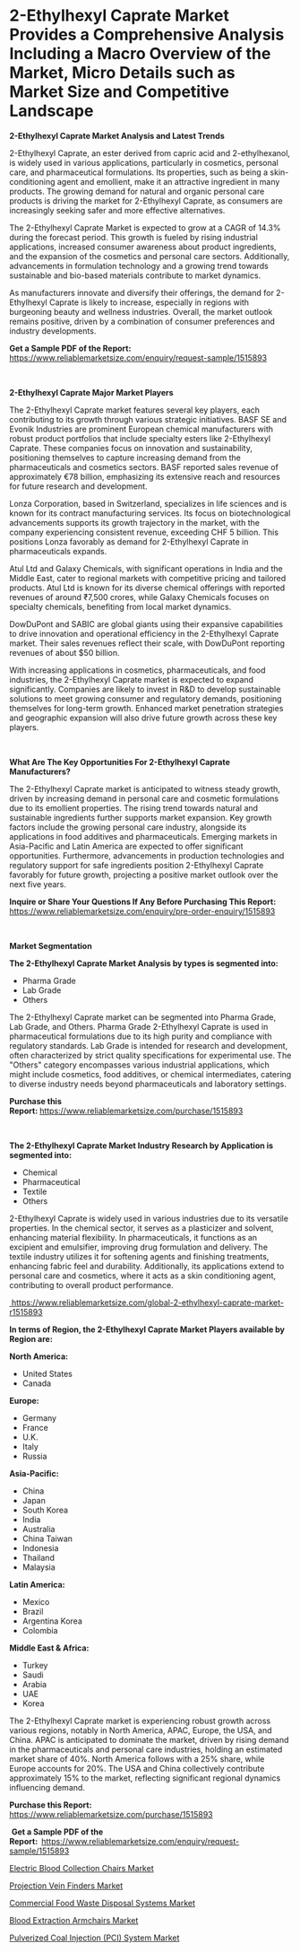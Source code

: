 <p><h1>2-Ethylhexyl Caprate Market Provides a Comprehensive Analysis Including a Macro Overview of the Market, Micro Details such as Market Size and Competitive Landscape</h1></p><p><strong>2-Ethylhexyl Caprate Market Analysis and Latest Trends</strong></p>
<p><p>2-Ethylhexyl Caprate, an ester derived from capric acid and 2-ethylhexanol, is widely used in various applications, particularly in cosmetics, personal care, and pharmaceutical formulations. Its properties, such as being a skin-conditioning agent and emollient, make it an attractive ingredient in many products. The growing demand for natural and organic personal care products is driving the market for 2-Ethylhexyl Caprate, as consumers are increasingly seeking safer and more effective alternatives.</p><p>The 2-Ethylhexyl Caprate Market is expected to grow at a CAGR of 14.3% during the forecast period. This growth is fueled by rising industrial applications, increased consumer awareness about product ingredients, and the expansion of the cosmetics and personal care sectors. Additionally, advancements in formulation technology and a growing trend towards sustainable and bio-based materials contribute to market dynamics. </p><p>As manufacturers innovate and diversify their offerings, the demand for 2-Ethylhexyl Caprate is likely to increase, especially in regions with burgeoning beauty and wellness industries. Overall, the market outlook remains positive, driven by a combination of consumer preferences and industry developments.</p></p>
<p><strong>Get a Sample PDF of the Report:&nbsp;</strong> <a href="https://www.reliablemarketsize.com/enquiry/request-sample/1515893?utm_campaign=1592&utm_medium=2&utm_source=Github&utm_content=ia&utm_term=27102024&utm_id=2-ethylhexyl-caprate">https://www.reliablemarketsize.com/enquiry/request-sample/1515893</a></p>
<p>&nbsp;</p>
<p><strong>2-Ethylhexyl Caprate Major Market Players</strong></p>
<p><p>The 2-Ethylhexyl Caprate market features several key players, each contributing to its growth through various strategic initiatives. BASF SE and Evonik Industries are prominent European chemical manufacturers with robust product portfolios that include specialty esters like 2-Ethylhexyl Caprate. These companies focus on innovation and sustainability, positioning themselves to capture increasing demand from the pharmaceuticals and cosmetics sectors. BASF reported sales revenue of approximately €78 billion, emphasizing its extensive reach and resources for future research and development.</p><p>Lonza Corporation, based in Switzerland, specializes in life sciences and is known for its contract manufacturing services. Its focus on biotechnological advancements supports its growth trajectory in the market, with the company experiencing consistent revenue, exceeding CHF 5 billion. This positions Lonza favorably as demand for 2-Ethylhexyl Caprate in pharmaceuticals expands.</p><p>Atul Ltd and Galaxy Chemicals, with significant operations in India and the Middle East, cater to regional markets with competitive pricing and tailored products. Atul Ltd is known for its diverse chemical offerings with reported revenues of around ₹7,500 crores, while Galaxy Chemicals focuses on specialty chemicals, benefiting from local market dynamics.</p><p>DowDuPont and SABIC are global giants using their expansive capabilities to drive innovation and operational efficiency in the 2-Ethylhexyl Caprate market. Their sales revenues reflect their scale, with DowDuPont reporting revenues of about $50 billion.</p><p>With increasing applications in cosmetics, pharmaceuticals, and food industries, the 2-Ethylhexyl Caprate market is expected to expand significantly. Companies are likely to invest in R&D to develop sustainable solutions to meet growing consumer and regulatory demands, positioning themselves for long-term growth. Enhanced market penetration strategies and geographic expansion will also drive future growth across these key players.</p></p>
<p>&nbsp;</p>
<p><strong>What Are The Key Opportunities For 2-Ethylhexyl Caprate Manufacturers?</strong></p>
<p><p>The 2-Ethylhexyl Caprate market is anticipated to witness steady growth, driven by increasing demand in personal care and cosmetic formulations due to its emollient properties. The rising trend towards natural and sustainable ingredients further supports market expansion. Key growth factors include the growing personal care industry, alongside its applications in food additives and pharmaceuticals. Emerging markets in Asia-Pacific and Latin America are expected to offer significant opportunities. Furthermore, advancements in production technologies and regulatory support for safe ingredients position 2-Ethylhexyl Caprate favorably for future growth, projecting a positive market outlook over the next five years.</p></p>
<p><strong>Inquire or Share Your Questions If Any Before Purchasing This Report:</strong> <a href="https://www.reliablemarketsize.com/enquiry/pre-order-enquiry/1515893?utm_campaign=1592&utm_medium=2&utm_source=Github&utm_content=ia&utm_term=27102024&utm_id=2-ethylhexyl-caprate">https://www.reliablemarketsize.com/enquiry/pre-order-enquiry/1515893</a></p>
<p>&nbsp;</p>
<p><strong>Market Segmentation</strong></p>
<p><strong>The 2-Ethylhexyl Caprate Market Analysis by types is segmented into:</strong></p>
<p><ul><li>Pharma Grade</li><li>Lab Grade</li><li>Others</li></ul></p>
<p><p>The 2-Ethylhexyl Caprate market can be segmented into Pharma Grade, Lab Grade, and Others. Pharma Grade 2-Ethylhexyl Caprate is used in pharmaceutical formulations due to its high purity and compliance with regulatory standards. Lab Grade is intended for research and development, often characterized by strict quality specifications for experimental use. The "Others" category encompasses various industrial applications, which might include cosmetics, food additives, or chemical intermediates, catering to diverse industry needs beyond pharmaceuticals and laboratory settings.</p></p>
<p><strong>Purchase this Report:&nbsp;</strong><a href="https://www.reliablemarketsize.com/purchase/1515893?utm_campaign=1592&utm_medium=2&utm_source=Github&utm_content=ia&utm_term=27102024&utm_id=2-ethylhexyl-caprate">https://www.reliablemarketsize.com/purchase/1515893</a></p>
<p>&nbsp;</p>
<p><strong>The 2-Ethylhexyl Caprate Market Industry Research by Application is segmented into:</strong></p>
<p><ul><li>Chemical</li><li>Pharmaceutical</li><li>Textile</li><li>Others</li></ul></p>
<p><p>2-Ethylhexyl Caprate is widely used in various industries due to its versatile properties. In the chemical sector, it serves as a plasticizer and solvent, enhancing material flexibility. In pharmaceuticals, it functions as an excipient and emulsifier, improving drug formulation and delivery. The textile industry utilizes it for softening agents and finishing treatments, enhancing fabric feel and durability. Additionally, its applications extend to personal care and cosmetics, where it acts as a skin conditioning agent, contributing to overall product performance.</p></p>
<p><a href="https://www.reliablemarketsize.com/global-2-ethylhexyl-caprate-market-r1515893?utm_campaign=1592&utm_medium=2&utm_source=Github&utm_content=ia&utm_term=27102024&utm_id=2-ethylhexyl-caprate">&nbsp;https://www.reliablemarketsize.com/global-2-ethylhexyl-caprate-market-r1515893</a></p>
<p><strong>In terms of Region, the 2-Ethylhexyl Caprate Market Players available by Region are:</strong></p>
<p>
    <p> <strong> North America: </strong>
        <ul>
            <li>United States</li>
            <li>Canada</li>
        </ul>
        </p> 
    <p> <strong> Europe: </strong>
        <ul>
            <li>Germany</li>
            <li>France</li>
            <li>U.K.</li>
            <li>Italy</li>
            <li>Russia</li>
        </ul>
        </p> 
    <p> <strong> Asia-Pacific: </strong>
        <ul>
            <li>China</li>
            <li>Japan</li>
            <li>South Korea</li>
            <li>India</li>
            <li>Australia</li>
            <li>China Taiwan</li>
            <li>Indonesia</li>
            <li>Thailand</li>
            <li>Malaysia</li>
        </ul>
        </p> 
    <p> <strong> Latin America: </strong>
        <ul>
            <li>Mexico</li>
            <li>Brazil</li>
            <li>Argentina Korea</li>
            <li>Colombia</li>
        </ul>
        </p> 
    <p> <strong> Middle East & Africa: </strong>
        <ul>
            <li>Turkey</li>
            <li>Saudi</li>
            <li>Arabia</li>
            <li>UAE</li>
            <li>Korea</li>
        </ul>
    </p>
    </p>
<p><p>The 2-Ethylhexyl Caprate market is experiencing robust growth across various regions, notably in North America, APAC, Europe, the USA, and China. APAC is anticipated to dominate the market, driven by rising demand in the pharmaceuticals and personal care industries, holding an estimated market share of 40%. North America follows with a 25% share, while Europe accounts for 20%. The USA and China collectively contribute approximately 15% to the market, reflecting significant regional dynamics influencing demand.</p></p>
<p><strong>Purchase this Report: </strong><a href="https://www.reliablemarketsize.com/purchase/1515893?utm_campaign=1592&utm_medium=2&utm_source=Github&utm_content=ia&utm_term=27102024&utm_id=2-ethylhexyl-caprate">https://www.reliablemarketsize.com/purchase/1515893</a></p>
<p>&nbsp;<strong>Get a Sample PDF of the Report:&nbsp;&nbsp;</strong><a href="https://www.reliablemarketsize.com/enquiry/request-sample/1515893?utm_campaign=1592&utm_medium=2&utm_source=Github&utm_content=ia&utm_term=27102024&utm_id=2-ethylhexyl-caprate">https://www.reliablemarketsize.com/enquiry/request-sample/1515893</a></p>
<p><strong></strong></p>
<p><p><a href="https://www.linkedin.com/pulse/electric-blood-collection-chairs-market-emerging-trends-rci7e?utm_campaign=1592&utm_medium=2&utm_source=Github&utm_content=ia&utm_term=27102024&utm_id=2-ethylhexyl-caprate">Electric Blood Collection Chairs Market</a></p><p><a href="https://www.linkedin.com/pulse/projection-vein-finders-industry-forecast-market-shifts-pbwfe?utm_campaign=1592&utm_medium=2&utm_source=Github&utm_content=ia&utm_term=27102024&utm_id=2-ethylhexyl-caprate">Projection Vein Finders Market</a></p><p><a href="https://www.linkedin.com/pulse/commercial-food-waste-disposal-systems-market-evolution-regional-ovrwc?utm_campaign=1592&utm_medium=2&utm_source=Github&utm_content=ia&utm_term=27102024&utm_id=2-ethylhexyl-caprate">Commercial Food Waste Disposal Systems Market</a></p><p><a href="https://www.linkedin.com/pulse/blood-extraction-armchairs-market-evolution-key-trends-regional-8xb9c?utm_campaign=1592&utm_medium=2&utm_source=Github&utm_content=ia&utm_term=27102024&utm_id=2-ethylhexyl-caprate">Blood Extraction Armchairs Market</a></p><p><a href="https://issuu.com/reportprime-2/docs/pulverized-coal-injection-pci-syste_66c7cdea4502ac?utm_campaign=1592&utm_medium=2&utm_source=Github&utm_content=ia&utm_term=27102024&utm_id=2-ethylhexyl-caprate">Pulverized Coal Injection (PCI) System Market</a></p></p>